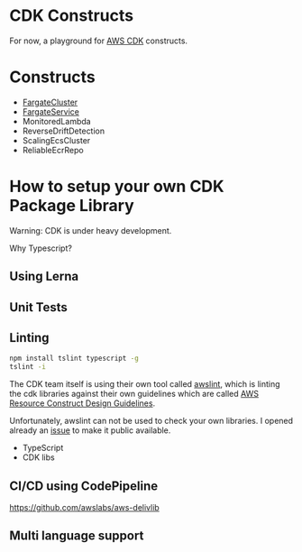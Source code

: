 CDK Constructs
==============


For now, a playground for [AWS CDK](https://awslabs.github.io/aws-cdk/) constructs. 

# Constructs

* [FargateCluster](https://github.com/pgarbe/cdk-constructs/blob/master/packages/fargate/README.md#FargateCluster)
* [FargateService](https://github.com/pgarbe/cdk-constructs/blob/master/packages/fargate/README.md#FargateService)
* MonitoredLambda
* ReverseDriftDetection
* ScalingEcsCluster
* ReliableEcrRepo

# How to setup your own CDK Package Library

Warning: CDK is under heavy development.

Why Typescript?

## Using Lerna


## Unit Tests


## Linting

```bash
npm install tslint typescript -g
tslint -i
```

The CDK team itself is using their own tool called [awslint](todo), which is linting the cdk libraries against their own guidelines which are called [AWS Resource Construct Design Guidelines](https://github.com/awslabs/aws-cdk/blob/master/design/aws-guidelines.md).

Unfortunately, awslint can not be used to check your own libraries. I opened already an [issue](https://github.com/awslabs/aws-cdk/issues/1942) to make it public available.

* TypeScript
* CDK libs

## CI/CD using CodePipeline
https://github.com/awslabs/aws-delivlib

## Multi language support

